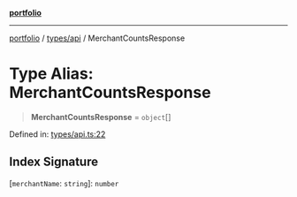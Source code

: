 [**portfolio**](../../../README.md)

***

[portfolio](../../../modules.md) / [types/api](../README.md) / MerchantCountsResponse

# Type Alias: MerchantCountsResponse

> **MerchantCountsResponse** = `object`[]

Defined in: [types/api.ts:22](https://github.com/tnorlund/Portfolio/blob/a42aa8dad0618adb0fe0550dfcf0a2e53426c35f/portfolio/types/api.ts#L22)

## Index Signature

\[`merchantName`: `string`\]: `number`
